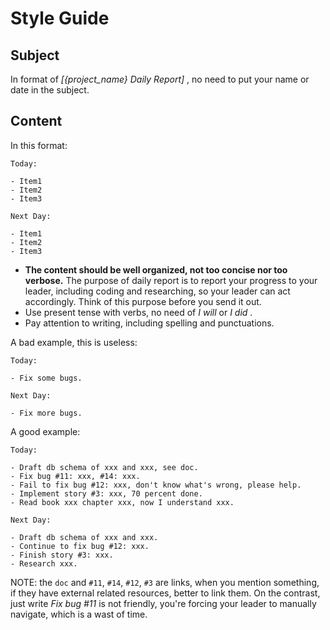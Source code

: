 # Style Guide

## Subject

In format of *[{project_name} Daily Report]* , no need to put your name or date in the subject.

## Content

In this format:

```
Today:

- Item1
- Item2
- Item3

Next Day:

- Item1
- Item2
- Item3
```

- **The content should be well organized, not too concise nor too verbose.** The purpose of daily report is to report your progress to your leader, including coding and researching, so your leader can act accordingly. Think of this purpose before you send it out.
- Use present tense with verbs, no need of *I will* or *I did* .
- Pay attention to writing, including spelling and punctuations.

A bad example, this is useless:

```
Today:

- Fix some bugs.

Next Day:

- Fix more bugs.
```

A good example:

```
Today:

- Draft db schema of xxx and xxx, see doc.
- Fix bug #11: xxx, #14: xxx.
- Fail to fix bug #12: xxx, don't know what's wrong, please help.
- Implement story #3: xxx, 70 percent done.
- Read book xxx chapter xxx, now I understand xxx.

Next Day:

- Draft db schema of xxx and xxx.
- Continue to fix bug #12: xxx.
- Finish story #3: xxx.
- Research xxx.
```

NOTE: the `doc` and `#11`, `#14`, `#12`, `#3` are links, when you mention something, if they have external related resources, better to link them. On the contrast, just write *Fix bug #11* is not friendly, you're forcing your leader to manually navigate, which is a wast of time.
